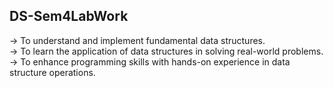 ## DS-Sem4LabWork
-> To understand and implement fundamental data structures.
<br>
-> To learn the application of data structures in solving real-world problems.
<br>
-> To enhance programming skills with hands-on experience in data structure operations.

